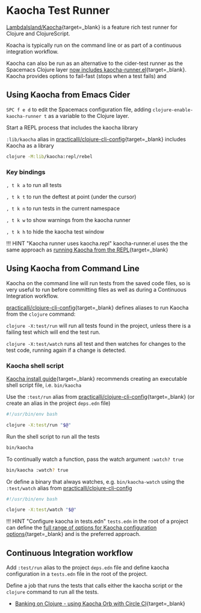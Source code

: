 # Kaocha Test Runner

[LambdaIsland/Kaocha](https://github.com/lambdaisland/kaocha "LambdaIsland Kaocha GitHub Repository"){target=_blank} is a feature rich test runner for Clojure and ClojureScript.

Koacha is typically run on the command line or as part of a continuous integration workflow.

Kaocha can also be run as an alternative to the cider-test runner as the Spacemacs Clojure layer [now includes kaocha-runner.el](https://github.com/syl20bnr/spacemacs/pull/15268){target=_blank}.  Kaocha provides options to fail-fast (stops when a test fails) and


## Using Kaocha from Emacs Cider

`SPC f e d` to edit the Spacemacs configuration file, adding `clojure-enable-kaocha-runner t` as a variable to the Clojure layer.

Start a REPL process that includes the kaocha library

`:lib/kaocha` alias in [practicalli/clojure-cli-config](https://github.com/practicalli/clojure-cli-config){target=_blank} includes Kaocha as a library

```bash
clojure -M:lib/kaocha:repl/rebel
```

### Key bindings

`, t k a` to run all tests

`, t k t` to run the deftest at point (under the cursor)

`, t k n` to run tests in the current namespace

`, t k w` to show warnings from the kaocha runner

`, t k h` to hide the kaocha test window

!!! HINT "Kaocha runner uses kaocha.repl"
    kaocha-runner.el uses the the same approach as [running Kaocha from the REPL](https://cljdoc.org/d/lambdaisland/kaocha/1.60.977/doc/5-running-kaocha-from-the-repl "Kaocha cljdoc"){target=_blank}


## Using Kaocha from Command Line

Kaocha on the command line will run tests from the saved code files, so is very useful to run before committing files as well as during a Continuous Integration workflow.

[practicalli/clojure-cli-config](https://github.com/practicalli/clojure-cli-config){target=_blank} defines aliases to run Kaocha from the `clojure` command:

`clojure -X:test/run` will run all tests found in the project, unless there is a failing test which will end the test run.

`clojure -X:test/watch` runs all test and then watches for changes to the test code, running again if a change is detected.


### Kaocha shell script

[Kaocha install guide](https://cljdoc.org/d/lambdaisland/kaocha/1.60.977/doc/2-installing){target=_blank} recommends creating an executable shell script file, i.e. `bin/kaocha`

Use the `:test/run` alias from [practicalli/clojure-cli-config](https://github.com/practicalli/clojure-cli-config){target=_blank} (or create an alias in the project `deps.edn` file)

```bash
#!/usr/bin/env bash

clojure -X:test/run "$@"
```

Run the shell script to run all the tests

```bash
bin/kaocha
```

To continually watch a function, pass the watch argument `:watch? true`

```bash
bin/kaocha :watch? true
```

Or define a binary that always watches, e.g. `bin/kaocha-watch` using the `:test/watch` alias from [practicalli/clojure-cli-config](https://github.com/practicalli/clojure-cli-config)

```bash
#!/usr/bin/env bash

clojure -X:test/watch "$@"
```

!!! HINT "Configure kaocha in tests.edn"
   `tests.edn` in the root of a project can define the [full range of options for Kaocha configuration options](https://cljdoc.org/d/lambdaisland/kaocha/1.62.993/doc/3-configuration){target=_blank} and is the preferred approach.


## Continuous Integration workflow

Add `:test/run` alias to the project `deps.edn` file and define kaocha configuration in a `tests.edn` file in the root of the project.

Define a job that runs the tests that calls either the kaocha script or the `clojure` command to run all the tests.

* [Banking on Clojure - using Kaocha Orb with Circle CI](https://practical.li/clojure-web-services/projects/banking-on-clojure/continuous-integration.html){target=_blank}
